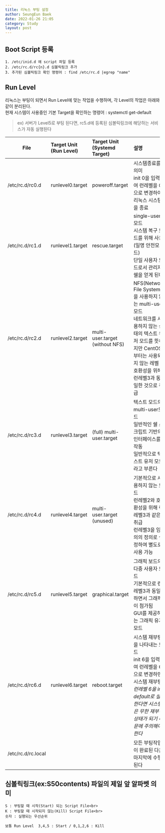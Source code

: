 ```yaml
---
title: 리눅스 부팅 설정
author: SeungEun Baek
date: 2022-01-26 21:05 
category: Study
layout: post
---
```

   
## Boot Script 등록
```
1. /etc/inid.d 에 script 파일 등록
2. /etc/rc.d/rc{n}.d 심볼릭링크 추가 
3. 추가된 심볼릭링크 확인 명령어 : find /etc/rc.d |egrep "name"
```
   
## Run Level

리눅스는 부팅이 되면서 Run Level에 맞는 작업을 수행하며, 각 Level의 작업은 아래와 같이 분리된다.<br>
현재 시스템이 사용중인 기본 Target을 확인하는 명령어 : systemctl get-default

> ex) 서버가 Level5로 부팅 된다면,  rc5.d에 등록된 심볼릭링크에 해당하는 서비스가 자동 실행된다

    
| <center>File</center> | Target Unit<br>(Run Level) | Target Unit<br>(Systemd Target) | 설명 |
|:--------|:--------|:--------|:--------|
| /etc/rc.d/rc0.d | runlevel0.target | poweroff.target | 시스템종료를 의미<br>init 0을 입력하여 런레벨을 0으로 변경하여 리눅스 시스템을 종료 |
| /etc/rc.d/rc1.d | runlevel1.target | rescue.target | single-user 모드<br>시스템 복구 모드를 위해 사용(일명 안전모드)<br>단일 사용자 모드로서 관리자 쉘을 얻게 된다 |
| /etc/rc.d/rc2.d | runlevel2.target | multi-user.target<br>(without NFS) | NFS(Network File System)을 사용하지 않는 multi-user모드<br>네트워크를 사용하지 않는 상태의 텍스트 유저 모드를 뜻하지만 CentOS7부터는 사용되지 않는 레벨<br>호환성을 위해 런레벨3과 동일한 것으로 취급 |
| /etc/rc.d/rc3.d | runlevel3.target | (full) multi-user.target | 텍스트 모드의 multi-user모드<br>일반적인 쉘 스크립트 기반의 인터페이스를 작동<br>일반적으로 텍스트 유저 모드라고 부른다 |
| /etc/rc.d/rc4.d | runlevel4.target | multi-user.target<br>(unused) | 기본적으로 사용하지 않는 모드<br>런레벨2와 호환성을 위해 런레벨3과 같은 취급<br>런레벨3을 임의의 정의로 설정하여 별도로 사용 가능 |
| /etc/rc.d/rc5.d | runlevel5.target | graphical.target | 그래픽 보드의 다중 사용자 모드<br>기본적으로 런레벨3과 동일하면서 그래픽이 첨가됨<br>GUI를 제공하는 그래픽 유저 모드 |
| /etc/rc.d/rc6.d | runlevel6.target | reboot.target | 시스템 재부팅을 나타내는 모드<br>init 6을 입력하여 런레벨을 6으로 변경하면 시스템 재부팅<br>*런레벨 6을 init default로 설정한다면 시스템은 무한 재부팅 상태가 되기 때문에 주의해야한다* |
| /etc/rc.d/rc.local | | | 모든 부팅작업이 완료된 다음 마지막에 수행된다 |


## 심볼릭링크(ex:S50contents) 파일의 제일 앞 알파벳 의미 
```
S : 부팅할 때 시작(Start) 되는 Script File<br>
K : 부팅할 때 시작되지 않는(Kill) Script File<br>
숫자 : 실행되는 우선순위

보통 Run Level  3,4,5 : Start / 0,1,2,6 : Kill
```
